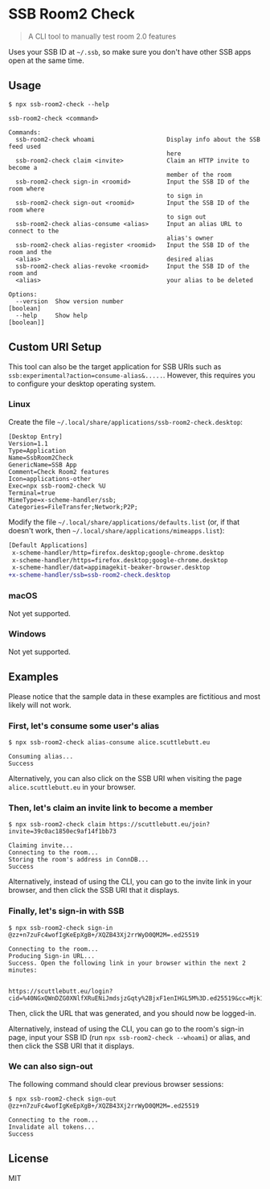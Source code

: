 # SSB Room2 Check

> A CLI tool to manually test room 2.0 features

Uses your SSB ID at `~/.ssb`, so make sure you don't have other SSB apps open at the same time.

## Usage

```
$ npx ssb-room2-check --help

ssb-room2-check <command>

Commands:
  ssb-room2-check whoami                    Display info about the SSB feed used
                                            here
  ssb-room2-check claim <invite>            Claim an HTTP invite to become a
                                            member of the room
  ssb-room2-check sign-in <roomid>          Input the SSB ID of the room where
                                            to sign in
  ssb-room2-check sign-out <roomid>         Input the SSB ID of the room where
                                            to sign out
  ssb-room2-check alias-consume <alias>     Input an alias URL to connect to the
                                            alias's owner
  ssb-room2-check alias-register <roomid>   Input the SSB ID of the room and the
  <alias>                                   desired alias
  ssb-room2-check alias-revoke <roomid>     Input the SSB ID of the room and
  <alias>                                   your alias to be deleted

Options:
  --version  Show version number                                       [boolean]
  --help     Show help                                                 [boolean]]
```

## Custom URI Setup

This tool can also be the target application for SSB URIs such as `ssb:experimental?action=consume-alias&.....`. However, this requires you to configure your desktop operating system.

### Linux

Create the file `~/.local/share/applications/ssb-room2-check.desktop`:

```
[Desktop Entry]
Version=1.1
Type=Application
Name=SsbRoom2Check
GenericName=SSB App
Comment=Check Room2 features
Icon=applications-other
Exec=npx ssb-room2-check %U
Terminal=true
MimeType=x-scheme-handler/ssb;
Categories=FileTransfer;Network;P2P;
```

Modify the file `~/.local/share/applications/defaults.list` (or, if that doesn't work, then `~/.local/share/applications/mimeapps.list`):

```diff
[Default Applications]
 x-scheme-handler/http=firefox.desktop;google-chrome.desktop
 x-scheme-handler/https=firefox.desktop;google-chrome.desktop
 x-scheme-handler/dat=appimagekit-beaker-browser.desktop
+x-scheme-handler/ssb=ssb-room2-check.desktop
```

### macOS

Not yet supported.

### Windows

Not yet supported.


## Examples

Please notice that the sample data in these examples are fictitious and most likely will not work.

### First, let's consume some user's alias

```
$ npx ssb-room2-check alias-consume alice.scuttlebutt.eu

Consuming alias...
Success
```

Alternatively, you can also click on the SSB URI when visiting the page `alice.scuttlebutt.eu` in your browser.

### Then, let's claim an invite link to become a member

```
$ npx ssb-room2-check claim https://scuttlebutt.eu/join?invite=39c0ac1850ec9af14f1bb73

Claiming invite...
Connecting to the room...
Storing the room's address in ConnDB...
Success
```

Alternatively, instead of using the CLI, you can go to the invite link in your browser, and then click the SSB URI that it displays.

### Finally, let's sign-in with SSB

```
$ npx ssb-room2-check sign-in @zz+n7zuFc4wofIgKeEpXgB+/XQZB43Xj2rrWyD0QM2M=.ed25519

Connecting to the room...
Producing Sign-in URL...
Success. Open the following link in your browser within the next 2 minutes:


https://scuttlebutt.eu/login?cid=%40NGxQWnDZG0XNlfXRuENiJmdsjzGqty%2BjxF1enIHGL5M%3D.ed25519&cc=Mjk1GLG3zmhMzwN6GY7JTFIMYEc%2BygXcunMfj4vx%2Fw8%3D
```

Then, click the URL that was generated, and you should now be logged-in.

Alternatively, instead of using the CLI, you can go to the room's sign-in page, input your SSB ID (run `npx ssb-room2-check --whoami`) or alias, and then click the SSB URI that it displays.

### We can also sign-out

The following command should clear previous browser sessions:

```
$ npx ssb-room2-check sign-out @zz+n7zuFc4wofIgKeEpXgB+/XQZB43Xj2rrWyD0QM2M=.ed25519

Connecting to the room...
Invalidate all tokens...
Success
```

## License

MIT

